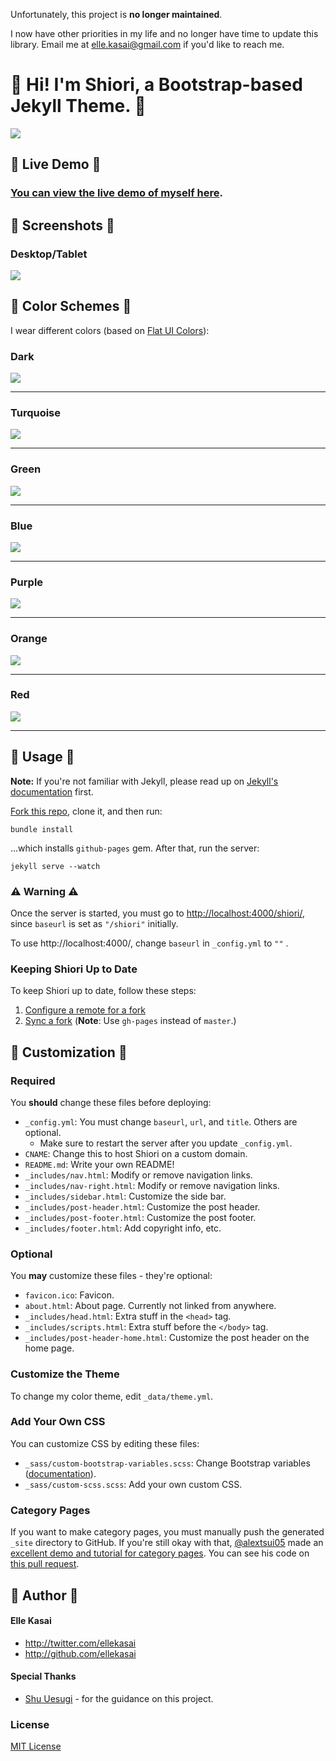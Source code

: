 Unfortunately, this project is **no longer maintained**.

I now have other priorities in my life and no longer have time to update this library. Email me at elle.kasai@gmail.com if you'd like to reach me.

# :ribbon: Hi! I'm Shiori, a Bootstrap-based Jekyll Theme. :ribbon:

![](https://cloud.githubusercontent.com/assets/992008/3955483/2b9a77ae-2702-11e4-9f28-6afb051271de.png)

## :ribbon: Live Demo :ribbon:

### [You can view the live demo of myself here](http://ellekasai.github.io/shiori).

## :ribbon: Screenshots :ribbon:

### Desktop/Tablet

![](http://cl.ly/image/3a2M1D3E3b3d/screenshot%202014-08-30%20at%206.51.34%20PM.png)

## :ribbon: Color Schemes :ribbon:

I wear different colors (based on [Flat UI Colors](http://flatuicolors.com/)):

### Dark

![](http://cl.ly/image/3d3T3b3E0b45/screenshot%202014-08-30%20at%206.48.56%20PM.png)

---

### Turquoise

![](http://cl.ly/image/1s1k3m1E3n37/screenshot%202014-08-30%20at%206.49.02%20PM.png)

---

### Green

![](http://cl.ly/image/0G0G3u392I11/screenshot%202014-08-30%20at%206.49.08%20PM.png)

---

### Blue

![](http://cl.ly/image/1V1C0n2U0c1s/screenshot%202014-08-30%20at%206.49.14%20PM.png)

---

### Purple

![](http://cl.ly/image/1V283M0f1K08/screenshot%202014-08-30%20at%206.49.19%20PM.png)

---

### Orange

![](http://cl.ly/image/2d2k010J3z3g/screenshot%202014-08-30%20at%206.49.24%20PM.png)

---

### Red

![](http://cl.ly/image/10080E2G3c1e/screenshot%202014-08-30%20at%206.49.31%20PM.png)

---

## :ribbon: Usage :ribbon:

**Note:** If you're not familiar with Jekyll, please read up on [Jekyll's documentation](http://jekyllrb.com/) first.

[Fork this repo](http://github.com/ellekasai/shiori/fork), clone it, and then run:

```
bundle install
```

...which installs `github-pages` gem. After that, run the server:

```
jekyll serve --watch
```

### :warning: Warning :warning:

Once the server is started, you must go to [http://localhost:4000/shiori/](http://localhost:4000/shiori/), since `baseurl` is set as `"/shiori"` initially.

To use  http://localhost:4000/, change `baseurl` in `_config.yml` to `""` .

### Keeping Shiori Up to Date

To keep Shiori up to date, follow these steps:

1. [Configure a remote for a fork](https://help.github.com/articles/configuring-a-remote-for-a-fork)
2. [Sync a fork](https://help.github.com/articles/syncing-a-fork) (**Note**: Use `gh-pages` instead of `master`.)

## :ribbon: Customization :ribbon:

### Required

You **should** change these files before deploying:

* `_config.yml`: You must change `baseurl`, `url`, and `title`. Others are optional.
  * Make sure to restart the server after you update `_config.yml`.
* `CNAME`: Change this to host Shiori on a custom domain.
* `README.md`: Write your own README!
* `_includes/nav.html`: Modify or remove navigation links.
* `_includes/nav-right.html`: Modify or remove navigation links.
* `_includes/sidebar.html`: Customize the side bar.
* `_includes/post-header.html`: Customize the post header.
* `_includes/post-footer.html`: Customize the post footer.
* `_includes/footer.html`: Add copyright info, etc.

### Optional

You **may** customize these files - they're optional:

* `favicon.ico`: Favicon.
* `about.html`: About page. Currently not linked from anywhere.
* `_includes/head.html`: Extra stuff in the `<head>` tag.
* `_includes/scripts.html`: Extra stuff before the `</body>` tag.
* `_includes/post-header-home.html`: Customize the post header on the home page.

### Customize the Theme

To change my color theme, edit `_data/theme.yml`.

### Add Your Own CSS

You can customize CSS by editing these files:

* `_sass/custom-bootstrap-variables.scss`: Change Bootstrap variables ([documentation](http://getbootstrap.com/customize)).
* `_sass/custom-scss.scss`: Add your own custom CSS.

### Category Pages

If you want to make category pages, you must manually push the generated `_site` directory to GitHub. If you're still okay with that, [@alextsui05](https://github.com/alextsui05) made an [excellent demo and tutorial for category pages](http://alextsui05.github.io/shiori/categories-in-shiori/). You can see his code on [this pull request](https://github.com/ellekasai/shiori/pull/11).

## :ribbon: Author :ribbon:

#### Elle Kasai

* http://twitter.com/ellekasai
* http://github.com/ellekasai

#### Special Thanks

* [Shu Uesugi](http://github.com/chibicode) - for the guidance on this project.

### License

[MIT License](http://ellekasai.mit-license.org/)
